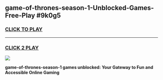 
## game-of-thrones-season-1-Unblocked-Games-Free-Play #9k0g5
<h3>
<a href="https://us.freeplayer.one?title=game-of-thrones-season-1&ref=9M">CLICK TO PLAY</a></h3>
<hr>

<h3>
<a href="https://us.freeplayer.one?title=game-of-thrones-season-1&ref=9M">CLICK 2 PLAY</a>
  
</h3>

<a href="https://us.freeplayer.one?title=game-of-thrones-season-1&ref=9M"><img src="https://clearcache.store/games.png"></a>


**game-of-thrones-season-1 games unblocked: Your Gateway to Fun and Accessible Online Gaming**
